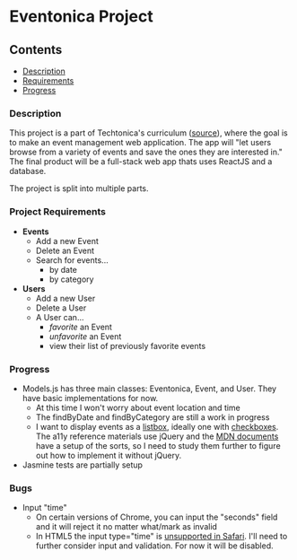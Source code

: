 # Eventonica Project


## Contents

  - [Description](#description)
  - [Requirements](#project-requirements)
  - [Progress](#progress)


### Description
This project is a part of Techtonica's curriculum ([source]("https://github.com/Techtonica/curriculum/tree/main/projects/eventonica")), where the goal is to make an event management web application. The app will "let users browse from a variety of events and save the ones they are interested in." The final product will be a full-stack web app thats uses ReactJS and a database.

The project is split into multiple parts.

### Project Requirements

- **Events**
  - Add a new Event
  - Delete an Event
  - Search for events...
    - by date
    - by category
- **Users**
  - Add a new User
  - Delete a User
  - A User can...
    - *favorite* an Event
    - *unfavorite* an Event
    - view their list of previously favorite events


### Progress

- Models.js has three main classes: Eventonica, Event, and User. They have basic implementations for now.
  - At this time I won't worry about event location and time
  - The findByDate and findByCategory are still a work in progress
  - I want to display events as a [listbox](https://a11y-guidelines.orange.com/en/web/components-examples/listbox/), ideally one with [checkboxes](https://a11y-guidelines.orange.com/en/web/components-examples/listbox-with-checkboxes/). The a11y reference materials use jQuery and the [MDN documents](https://developer.mozilla.org/en-US/docs/Web/Accessibility/ARIA/Roles/listbox_role) have a setup of the sorts, so I need to study them further to figure out how to implement it without jQuery.
- Jasmine tests are partially setup

### Bugs

- Input "time"
  - On certain versions of Chrome, you can input the "seconds" field and it will reject it no matter what/mark as invalid
  -  In HTML5 the input type="time" is [unsupported in Safari](https://developer.mozilla.org/en-US/docs/Web/HTML/Element/input/time#browser_compatibility). I'll need to further consider input and validation. For now it will be disabled.
